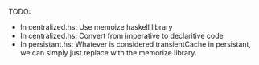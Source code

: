 TODO:

- In centralized.hs: Use memoize haskell library
- In centralized.hs: Convert from imperative to declaritive code
- In persistant.hs: Whatever is considered transientCache in persistant, we can simply just replace with the memorize library.